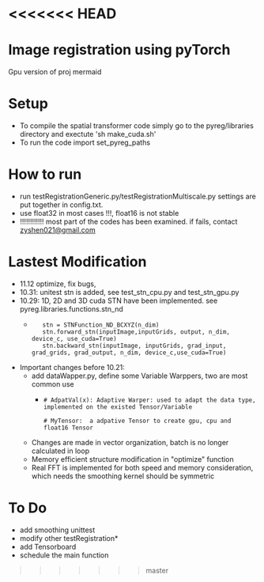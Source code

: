 <<<<<<< HEAD
=======
# Image registration using pyTorch

Gpu version of proj mermaid

# Setup

* To compile the spatial transformer code simply go to the pyreg/libraries directory and exectute 'sh make_cuda.sh'
* To run the code import set_pyreg_paths 

# How to run
* run testRegistrationGeneric.py/testRegistrationMultiscale.py settings are put together in config.txt.
* use float32 in most cases !!!, float16 is not stable
* !!!!!!!!!!!!  most part of the codes has been examined. if fails, contact zyshen021@gmail.com
    
# Lastest Modification
  * 11.12    optimize, fix bugs, 
  * 10.31:   unitest stn is added, see test_stn_cpu.py and test_stn_gpu.py
  * 10.29:   1D, 2D and 3D cuda STN have been implemented. see pyreg.libraries.functions.stn_nd
    *        stn = STNFunction_ND_BCXYZ(n_dim)
             stn.forward_stn(inputImage,inputGrids, output, n_dim, device_c, use_cuda=True)
             stn.backward_stn(inputImage, inputGrids, grad_input, grad_grids, grad_output, n_dim, device_c,use_cuda=True)



  * Important changes before 10.21:
    * add dataWapper.py, define some Variable Warppers, two are most common use
      *     # AdpatVal(x): Adaptive Warper: used to adapt the data type, implemented on the existed Tensor/Variable
                
            # MyTensor:  a adpative Tensor to create gpu, cpu and float16 Tensor

    * Changes are made in vector organization, batch is no longer calculated in loop
    * Memory efficient structure modification in "optimize" function
    * Real FFT is implemented for both speed and memory consideration, which needs the smoothing kernel should be symmetric 

  
  
    
# To Do
  * add smoothing unittest
  * modify other testRegistration*
  * add Tensorboard
  * schedule the main function
  
  
>>>>>>> master
